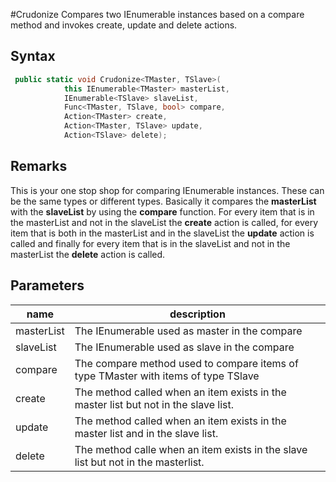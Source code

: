 #Crudonize
Compares two IEnumerable instances based on a compare method and invokes create, update and delete actions.

## Syntax
```c#
 public static void Crudonize<TMaster, TSlave>(
            this IEnumerable<TMaster> masterList,
            IEnumerable<TSlave> slaveList,
            Func<TMaster, TSlave, bool> compare,
            Action<TMaster> create,
            Action<TMaster, TSlave> update,
            Action<TSlave> delete);
```
## Remarks
This is your one stop shop for comparing IEnumerable<T> instances. These can be the same types or different types. Basically it compares the **masterList** with the **slaveList** by using the **compare** function. 
For every item that is in the masterList and not in the slaveList the **create** action is called, for every item that is both in the masterList and in the slaveList the **update** action is called and finally 
for every item that is in the slaveList and not in the masterList the **delete** action is called.

## Parameters
|name | description|
|---|---|
|masterList | The IEnumerable<TMaster> used as master in the compare |
|slaveList | The IEnumerable<TSlave> used as slave in the compare |
|compare | The compare method used to compare items of type TMaster with items of type TSlave |
|create | The method called when an item exists in the master list but not in the slave list.|
|update | The method called when an item exists in the master list and in the slave list.| 
|delete | The method calle when an item exists in the slave list but not in the masterlist. |
